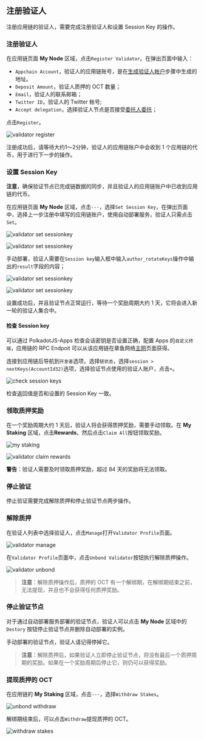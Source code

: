 ## 注册验证人

注册应用链的验证人，需要完成注册验证人和设置 Session Key 的操作。

### 注册验证人

在应用链页面 **My Node** 区域，点击`Register Validator`。在弹出页面中输入：

* `Appchain Account`，验证人的应用链账号，是在[生成验证人帐户](./validator-generate-keys.md)步骤中生成的地址。
* `Deposit Amount`，验证人质押的 OCT 数量；
* `Email`，验证人的联系邮箱；
* `Twitter ID`，验证人的 Twitter 帐号;
* `Accept delegation`，选择验证人节点是否接受[委托人委托](./delegator-delegate.md)；
    
点击`Register`。

![validator register](../../images/maintain/validator_register.jpg)

注册成功后，请等待大约1～2分钟，验证人的应用链账户中会收到 1 个应用链的代币，用于进行下一步的操作。

### 设置 Session Key

**注意**，确保验证节点已完成链数据的同步，并且验证人的应用链账户中已收到应用链的代币。

在应用链页面 **My Node** 区域，点击`···`，选择`Set Session Key`，在弹出页面中，选择上一步注册中填写的应用链账户，使用自动部署服务，验证人只需点击`Set`。

![validator set sessionkey](../../images/maintain/validator_set_sessionkey.jpg)

![validator set sessionkey](../../images/maintain/validator_set_sessionkey2.jpg)

手动部署，验证人需要在`Session key`输入框中输入`author_rotateKeys`操作中输出的`result`字段的内容；

![validator set sessionkey](../../images/maintain/validator_set_sessionkey1.jpg)

![validator set sessionkey](../../images/maintain/validator_set_sessionkey3.jpg)

设置成功后，并且验证节点正常运行，等待一个奖励周期大约 1 天，它将会进入新一轮的验证人集合中。

#### 检查 Session key

可以通过 PolkadotJS-Apps 检查会话密钥是否设置正确，配置 Apps 的`自定义终端`，应用链的 RPC Endpoit 可以从该应用链在章鱼网络[主网](https://mainnet.oct.network)页面获得。

连接到应用链后导航到`开发者`选项，选择`链状态`，选择`session > nextKeys(AccountId32)`选项，选择验证节点使用的验证人账户，点击`+`。

![check session keys](../../images/maintain/validator_check_session_keys.jpg)

检查返回值是否和设置的 Session Key 一致。

### 领取质押奖励

在一个奖励周期大约 1 天后，验证人将会获得质押奖励，需要手动领取。在 **My Staking** 区域，点击**Rewards**，然后点击`Claim All`按钮领取奖励。

![my staking](../../images/maintain/my_staking.jpg)

![validator claim rewards](../../images/maintain/validator_claim_rewards.jpg)

**警告**：验证人需要及时领取质押奖励，超过 84 天的奖励将无法领取。

### 停止验证

停止验证需要完成解除质押和停止验证节点两步操作。

### 解除质押

在验证人列表中选择验证人，点击`Manage`打开`Validator Profile`页面。

![validator manage](../../images/maintain/validator_manage.jpg)

在`Validator Profile`页面中，点击`Unbond Validator`按钮执行解除质押操作。

![validator unbond](../../images/maintain/validator_unbond.jpg)

> **注意**：解除质押操作后，质押的 OCT 有一个解绑期，在解绑期结束之前，无法提现，并且也不会获得任何质押奖励。

### 停止验证节点

对于通过自动部署服务部署的验证节点，验证人可以点击 **My Node** 区域中的 `Destory` 按钮停止验证节点并删除自动部署的实例。

手动部署的验证节点，验证人请记得停掉它。

> **注意**：解除质押后，如果验证人立即停止验证节点，将没有最后一个质押周期的奖励。如果在一个奖励周期后停止它，则仍可以获得奖励。

### 提现质押的 OCT

在应用链的 **My Staking** 区域，点击`···`，选择`Withdraw Stakes`。

![unbond withdraw](../../images/maintain/unbond_withdraw.jpg)

解绑期结束后，可以点击`Withdraw`提现质押的 OCT。

![withdraw stakes](../../images/maintain/withdraw_stakes.jpg)
